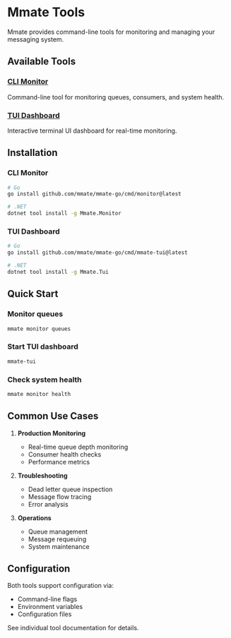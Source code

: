 # Mmate Tools

Mmate provides command-line tools for monitoring and managing your messaging system.

## Available Tools

### [CLI Monitor](cli-monitor.md)
Command-line tool for monitoring queues, consumers, and system health.

### [TUI Dashboard](tui-dashboard.md)
Interactive terminal UI dashboard for real-time monitoring.

## Installation

### CLI Monitor
```bash
# Go
go install github.com/mmate/mmate-go/cmd/monitor@latest

# .NET
dotnet tool install -g Mmate.Monitor
```

### TUI Dashboard
```bash
# Go
go install github.com/mmate/mmate-go/cmd/mmate-tui@latest

# .NET
dotnet tool install -g Mmate.Tui
```

## Quick Start

### Monitor queues
```bash
mmate monitor queues
```

### Start TUI dashboard
```bash
mmate-tui
```

### Check system health
```bash
mmate monitor health
```

## Common Use Cases

1. **Production Monitoring**
   - Real-time queue depth monitoring
   - Consumer health checks
   - Performance metrics

2. **Troubleshooting**
   - Dead letter queue inspection
   - Message flow tracing
   - Error analysis

3. **Operations**
   - Queue management
   - Message requeuing
   - System maintenance

## Configuration

Both tools support configuration via:
- Command-line flags
- Environment variables
- Configuration files

See individual tool documentation for details.